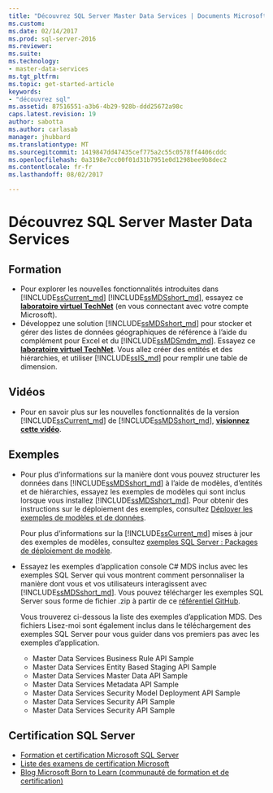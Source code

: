 ```yaml
---
title: "Découvrez SQL Server Master Data Services | Documents Microsoft"
ms.custom: 
ms.date: 02/14/2017
ms.prod: sql-server-2016
ms.reviewer: 
ms.suite: 
ms.technology:
- master-data-services
ms.tgt_pltfrm: 
ms.topic: get-started-article
keywords:
- "découvrez sql"
ms.assetid: 87516551-a3b6-4b29-928b-ddd25672a98c
caps.latest.revision: 19
author: sabotta
ms.author: carlasab
manager: jhubbard
ms.translationtype: MT
ms.sourcegitcommit: 1419847dd47435cef775a2c55c0578ff4406cddc
ms.openlocfilehash: 0a3198e7cc00f01d31b7951e0d1298bee9b8dec2
ms.contentlocale: fr-fr
ms.lasthandoff: 08/02/2017

---
```

# <a name="learn-sql-server-master-data-services"></a>Découvrez SQL Server Master Data Services
  
  
## <a name="training"></a>Formation  
* Pour explorer les nouvelles fonctionnalités introduites dans [!INCLUDE[ssCurrent_md](../includes/sscurrent-md.md)] [!INCLUDE[ssMDSshort_md](../includes/ssmdsshort-md.md)], essayez ce [**laboratoire virtuel TechNet**](https://vlabs.holsystems.com/vlabs/technet?eng=VLabs&auth=none&src=vlabs&altadd=true&labid=23113&lod=true) (en vous connectant avec votre compte Microsoft).  
* Développez une solution [!INCLUDE[ssMDSshort_md](../includes/ssmdsshort-md.md)] pour stocker et gérer des listes de données géographiques de référence à l’aide du complément pour Excel et du [!INCLUDE[ssMDSmdm_md](../includes/ssmdsmdm-md.md)]. Essayez ce [**laboratoire virtuel TechNet**](https://vlabs.holsystems.com/vlabs/technet?eng=VLabs&auth=none&src=vlabs&altadd=true&labid=23112&lod=true). Vous allez créer des entités et des hiérarchies, et utiliser [!INCLUDE[ssIS_md](../includes/ssis-md.md)] pour remplir une table de dimension.  
  
## <a name="videos"></a>Vidéos  
* Pour en savoir plus sur les nouvelles fonctionnalités de la version [!INCLUDE[ssCurrent_md](../includes/sscurrent-md.md)] de [!INCLUDE[ssMDSshort_md](../includes/ssmdsshort-md.md)], [**visionnez cette vidéo**](https://www.youtube.com/watch?v=cKA72FpOVxI).  
  
## <a name="samples"></a>Exemples  
* Pour plus d’informations sur la manière dont vous pouvez structurer les données dans [!INCLUDE[ssMDSshort_md](../includes/ssmdsshort-md.md)] à l’aide de modèles, d’entités et de hiérarchies, essayez les exemples de modèles qui sont inclus lorsque vous installez [!INCLUDE[ssMDSshort_md](../includes/ssmdsshort-md.md)]. Pour obtenir des instructions sur le déploiement des exemples, consultez [Déployer les exemples de modèles et de données](../master-data-services/master-data-services-installation-and-configuration.md#deploySample).   
  
    Pour plus d’informations sur la [!INCLUDE[ssCurrent_md](../includes/sscurrent-md.md)] mises à jour des exemples de modèles, consultez [exemples SQL Server : Packages de déploiement de modèle](../master-data-services/sql-server-samples-model-deployment-packages-mds.md).  
  
* Essayez les exemples d’application console C# MDS inclus avec les exemples SQL Server qui vous montrent comment personnaliser la manière dont vous et vos utilisateurs interagissent avec [!INCLUDE[ssMDSshort_md](../includes/ssmdsshort-md.md)]. Vous pouvez télécharger les exemples SQL Server sous forme de fichier .zip à partir de ce [référentiel GitHub](https://github.com/Microsoft/sql-server-samples).  
  
    Vous trouverez ci-dessous la liste des exemples d’application MDS. Des fichiers Lisez-moi sont également inclus dans le téléchargement des exemples SQL Server pour vous guider dans vos premiers pas avec les exemples d’application.  
    * Master Data Services Business Rule API Sample  
    * Master Data Services Entity Based Staging API Sample  
    * Master Data Services Master Data API Sample  
    * Master Data Services Metadata API Sample  
    * Master Data Services Security Model Deployment API Sample  
    * Master Data Services Security API Sample  
    * Master Data Services Security API Sample  
  
## <a name="sql-server-certification"></a>Certification SQL Server  
* [Formation et certification Microsoft SQL Server](https://www.microsoft.com/en-us/learning/sql-training.aspx)  
* [Liste des examens de certification Microsoft](https://www.microsoft.com/en-us/learning/exam-list.aspx)  
* [Blog Microsoft Born to Learn (communauté de formation et de certification)](https://borntolearn.mslearn.net/b/weblog/archive/2016/03)  
  
  
  
  
  
  


